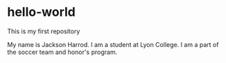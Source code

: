 # hello-world
This is my first repository

My name is Jackson Harrod. I am a student at Lyon College. I am a part of the soccer team and honor's program.
